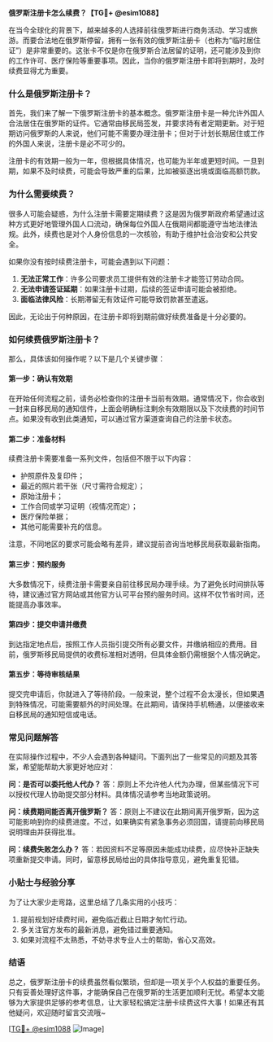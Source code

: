 **俄罗斯注册卡怎么续费？【TG💪+ @esim1088】**

在当今全球化的背景下，越来越多的人选择前往俄罗斯进行商务活动、学习或旅游。而要合法地在俄罗斯停留，拥有一张有效的俄罗斯注册卡（也称为“临时居住证”）是非常重要的。这张卡不仅是你在俄罗斯合法居留的证明，还可能涉及到你的工作许可、医疗保险等重要事项。因此，当你的俄罗斯注册卡即将到期时，及时续费显得尤为重要。

### **什么是俄罗斯注册卡？**

首先，我们来了解一下俄罗斯注册卡的基本概念。俄罗斯注册卡是一种允许外国人合法居住在俄罗斯的证件。它通常由移民局签发，并要求持有者定期更新。对于短期访问俄罗斯的人来说，他们可能不需要办理注册卡；但对于计划长期居住或工作的外国人来说，注册卡是必不可少的。

注册卡的有效期一般为一年，但根据具体情况，也可能为半年或更短时间。一旦到期，如果不及时续费，可能会导致严重的后果，比如被驱逐出境或面临高额罚款。

### **为什么需要续费？**

很多人可能会疑惑，为什么注册卡需要定期续费？这是因为俄罗斯政府希望通过这种方式更好地管理外国人口流动，确保每位外国人在俄期间都能遵守当地法律法规。此外，续费也是对个人身份信息的一次核验，有助于维护社会治安和公共安全。

如果你没有按时续费注册卡，可能会遇到以下问题：
1. **无法正常工作**：许多公司要求员工提供有效的注册卡才能签订劳动合同。
2. **无法申请签证延期**：如果注册卡过期，后续的签证申请可能会被拒绝。
3. **面临法律风险**：长期滞留无有效证件可能导致罚款甚至遣返。

因此，无论出于何种原因，在注册卡即将到期前做好续费准备是十分必要的。

### **如何续费俄罗斯注册卡？**

那么，具体该如何操作呢？以下是几个关键步骤：

#### **第一步：确认有效期**
在开始任何流程之前，请务必检查你的注册卡当前有效期。通常情况下，你会收到一封来自移民局的通知信件，上面会明确标注剩余有效期限以及下次续费的时间节点。如果没有收到此类通知，可以通过官方渠道查询自己的注册卡状态。

#### **第二步：准备材料**
续费注册卡需要准备一系列文件，包括但不限于以下内容：
- 护照原件及复印件；
- 最近的照片若干张（尺寸需符合规定）；
- 原始注册卡；
- 工作合同或学习证明（视情况而定）；
- 医疗保险单据；
- 其他可能需要补充的信息。

注意，不同地区的要求可能会略有差异，建议提前咨询当地移民局获取最新指南。

#### **第三步：预约服务**
大多数情况下，续费注册卡需要亲自前往移民局办理手续。为了避免长时间排队等待，建议通过官方网站或其他官方认可平台预约服务时间。这样不仅节省时间，还能提高办事效率。

#### **第四步：提交申请并缴费**
到达指定地点后，按照工作人员指引提交所有必要文件，并缴纳相应的费用。目前，俄罗斯移民局提供的收费标准相对透明，但具体金额仍需根据个人情况确定。

#### **第五步：等待审核结果**
提交完申请后，你就进入了等待阶段。一般来说，整个过程不会太漫长，但如果遇到特殊情况，可能需要额外的时间处理。在此期间，请保持手机畅通，以便接收来自移民局的通知短信或电话。

### **常见问题解答**

在实际操作过程中，不少人会遇到各种疑问。下面列出了一些常见的问题及其答案，希望能帮助大家更好地应对：

**问：是否可以委托他人代办？**
答：原则上不允许他人代为办理，但某些情况下可以授权代理人协助提交部分材料。具体情况请参考当地政策说明。

**问：续费期间能否离开俄罗斯？**
答：原则上不建议在此期间离开俄罗斯，因为这可能影响到你的续费进度。不过，如果确实有紧急事务必须回国，请提前向移民局说明理由并获得批准。

**问：续费失败怎么办？**
答：若因资料不足等原因未能成功续费，应尽快补正缺失项重新提交申请。同时，留意移民局给出的具体指导意见，避免重复犯错。

### **小贴士与经验分享**

为了让大家少走弯路，这里总结了几条实用的小技巧：
1. 提前规划好续费时间，避免临近截止日期才匆忙行动。
2. 多关注官方发布的最新消息，避免错过重要通知。
3. 如果对流程不太熟悉，不妨寻求专业人士的帮助，省心又高效。

### **结语**

总之，俄罗斯注册卡的续费虽然看似繁琐，但却是一项关乎个人权益的重要任务。只有妥善处理好这件事，才能确保自己在俄罗斯的生活更加顺利无忧。希望本文能够为大家提供足够的参考信息，让大家轻松搞定注册卡续费这件大事！如果还有其他疑问，欢迎随时留言交流哦~

[[TG💪+ @esim1088](https://t.me/s/esim1088) ![Image](https://i.postimg.cc/4NQfJmqS/Snipaste-2025-05-13-00-14-12.png)]